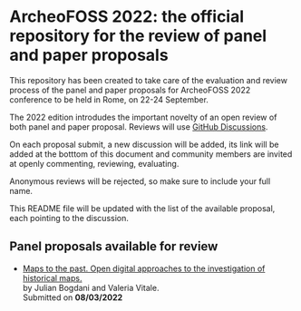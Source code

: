 # ArcheoFOSS 2022: the official repository for the review of panel and paper proposals

This repository has been created to take care of the evaluation and review process of the panel and paper proposals for ArcheoFOSS 2022 conference to be held in Rome, on 22-24 September.

The 2022 edition introdudes the important novelty of an open review of both panel and paper proposal. Reviews will use [GitHub Discussions](https://github.com/archeofoss/af2022/discussions).

On each proposal submit, a new discussion will be added, its link will be added at the botttom of this document and community members are invited at openly commenting, reviewing, evaluating.

Anonymous reviews will be rejected, so make sure to include your full name.

This README file will be updated with the list of the available proposal, each pointing to the discussion.

## Panel proposals available for review
- [Maps to the past. Open digital approaches to the investigation of historical maps.](https://github.com/archeofoss/archeofoss2022/discussions/1)  
by Julian Bogdani and Valeria Vitale.  
Submitted on **08/03/2022**
